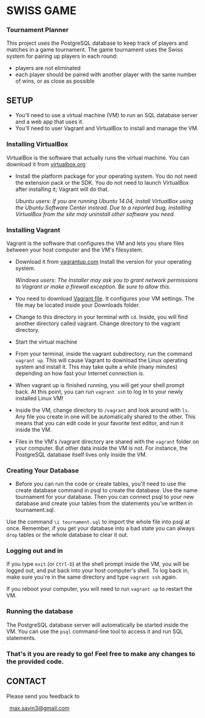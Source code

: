 # SWISS GAME

### Tournament Planner

 This project uses the PostgreSQL database to keep track of players and matches in a game tournament.
 The game tournament uses the Swiss system for pairing up players in each round: 

  * players are not eliminated
  * each player should be paired with another player with the same number of wins, or as close as possible

## SETUP

- You'll need to use a virtual machine (VM) to run an SQL database server and a web app that uses it. 
- You'll need to user Vagrant and VirtualBox to install and manage the VM. 

### Installing VirtualBox

VirtualBox is the software that actually runs the virtual machine. You can download it from [virtualbox.org](https://www.virtualbox.org/) 
- Install the platform package for your operating system. You do not need the extension pack or the SDK. You do not 
need to launch VirtualBox after installing it; Vagrant will do that.

    *Ubuntu users: If you are running Ubuntu 14.04, install VirtualBox using the Ubuntu Software Center instead. 
Due to a reported bug, installing VirtualBox from the site may uninstall other software you need.*

### Installing Vagrant

Vagrant is the software that configures the VM and lets you share files between your host computer and the VM's filesystem. 
- Download it from [vagrantup.com](https://www.vagrantup.com/) Install the version for your operating system.

    *Windows users: The Installer may ask you to grant network permissions to Vagrant or make a firewall exception. Be sure to allow this.*

- You need to download [Vagrant file](Maksym-UA/tournament/blob/master/Vagrantfile). It configures your VM settings. The file may be located inside your Downloads folder.

- Change to this directory in your terminal with `cd`. Inside, you will find another directory called vagrant. Change directory to the vagrant directory.

- Start the virtual machine
- From your terminal, inside the vagrant subdirectory, run the command `vagrant up`. This will cause Vagrant to download the Linux 
operating system and install it. This may take quite a while (many minutes) depending on how fast your Internet connection is.

- When vagrant up is finished running, you will get your shell prompt back. At this point, you can run `vagrant ssh` to log in to your newly installed Linux VM!

- Inside the VM, change directory to `/vagrant` and look around with `ls`. Any file you create in one will be automatically shared to the other. 
This means that you can edit code in your favorite text editor, and run it inside the VM.

- Files in the VM's /vagrant directory are shared with the `vagrant` folder on your computer. But other data inside the VM is not. 
For instance, the PostgreSQL database itself lives only inside the VM.

### Creating Your Database

- Before you can run the code or create tables, you'll need to use the create database command in psql to create the database. Use the name tournament for your database.
Then you can connect psql to your new database and create your tables from the statements you've written in tournament.sql. 

Use the command `\i tournament.sql` to import the whole file into psql at once. 
Remember, if you get your database into a bad state you can always `drop` tables or the whole database to clear it out.

### Logging out and in
If you type `exit` (or `Ctrl-D`) at the shell prompt inside the VM, you will be logged out, and put back into your host computer's shell. To log back in, make sure you're 
in the same directory and type `vagrant ssh` again.

If you reboot your computer, you will need to run `vagrant up` to restart the VM.

### Running the database

The PostgreSQL database server will automatically be started inside the VM. You can use the `psql` command-line tool to access it and run SQL statements.

### That's it you are ready to go! Feel free to make any changes to the provided code.


## CONTACT

Please send you feedback to

  max.savin3@gmail.com
